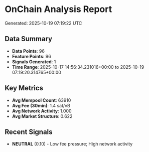 # OnChain Analysis Report
Generated: 2025-10-19 07:19:22 UTC

## Data Summary
- **Data Points**: 96
- **Feature Points**: 96
- **Signals Generated**: 1
- **Time Range**: 2025-10-17 14:56:34.231016+00:00 to 2025-10-19 07:19:20.314765+00:00

## Key Metrics
- **Avg Mempool Count**: 63910
- **Avg Fee (30min)**: 1.4 sat/vB
- **Avg Network Activity**: 1.000
- **Avg Market Structure**: 0.622

## Recent Signals
- **NEUTRAL** (0.10) - Low fee pressure; High network activity
